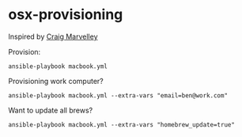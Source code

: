 osx-provisioning
====================

Inspired by [Craig Marvelley](https://github.com/craigmarvelley/macbook-provisioning)

Provision:

```ansible-playbook macbook.yml```

Provisioning work computer?

```ansible-playbook macbook.yml --extra-vars "email=ben@work.com"```

Want to update all brews?

```ansible-playbook macbook.yml --extra-vars "homebrew_update=true"```

